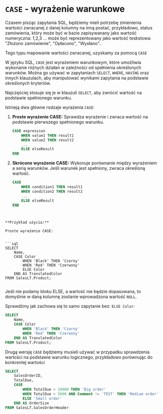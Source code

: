 # `CASE` - wyrażenie warunkowe

Czasem pisząc zapytania SQL, będziemy mieli potrzebę zmienienia wartości zwracanej z danej kolumny na inną postać, przykładowo, status zamówienia, który może być w bazie zapisywanany jako wartość numeryczna: 1,2,3 ... może być reprezentowany jako wartość teskstowa: "Złożono zamówienie", "Opłacono", "Wysłano"..  

Tego typu mapowanie wartości zwracanej, uzyskamy za pomocą `CASE`

  

W języku SQL, `CASE` jest wyrażeniem warunkowym, które umożliwia wykonanie różnych działań w zależności od spełnienia określonych warunków. Można go używać w zapytaniach `SELECT`, `WHERE`, `HAVING` oraz innych klauzulach, aby manipulować wynikami zapytania na podstawie określonych kryteriów.

Najczęściej stosuje się je w klauzuli `SELECT`, aby zwrócić wartość na podstawie spełnionego warunku.

Istnieją dwa główne rodzaje wyrażenia `CASE`:

1. **Proste wyrażenie CASE:** Sprawdza wyrażenie i zwraca wartość na podstawie pierwszego spełnionego warunku.
    
    ```sql
    CASE expression
        WHEN value1 THEN result1
        WHEN value2 THEN result2
        ...
        ELSE elseResult
    END
    
    ```
    
2. **Skrócone wyrażenie CASE:** Wykonuje porównanie między wyrażeniem a serią warunków. Jeśli warunek jest spełniony, zwraca określoną wartość.
    
    ```sql
    CASE
        WHEN condition1 THEN result1
        WHEN condition2 THEN result2
        ...
        ELSE elseResult
    END

```
    

**Przykład użycia:**

Proste wyrażenie CASE:


```sql
SELECT 
    Name,
    CASE Color
        WHEN 'Black' THEN 'Czarny'
        WHEN 'Red' THEN 'Czerwony'
        ELSE Color 
    END AS TranslatedColor
FROM SalesLT.Product;


```

Jeśli nie podamy bloku ELSE, a wartość nie będzie dopasowana, to domyślnie w daną kolumnę zostanie wprowadzona wartość `NULL`.

Sprawdźmy jak zachowa się to samo zapytanie bez: `ELSE Color`:




```sql
SELECT 
    Name,
    CASE Color
        WHEN 'Black' THEN 'Czarny'
        WHEN 'Red' THEN 'Czerwony'
    END AS TranslatedColor
FROM SalesLT.Product;
```

Drugą wersję `CASE` będziemy musieli używać w przypadku sprawdzenia wartości na podstawie warunku logicznego, przykładowo porównując do konkrentej wartości


```sql
SELECT 
    SalesOrderID,
    TotalDue,
    CASE 
        WHEN TotalDue > 10000 THEN 'Big order'
        WHEN TotalDue > 5000 AND Comment != 'TEST' THEN 'Medium order'
        ELSE 'Small order'
    END AS OrderSize
FROM SalesLT.SalesOrderHeader
```
